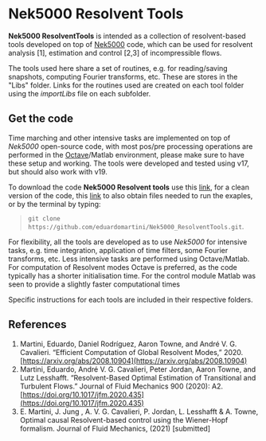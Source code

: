 # Nek5000 Resolvent Tools

**Nek5000 ResolventTools** is intended as a collection of resolvent-based tools developed on top of [Nek5000](https://nek5000.mcs.anl.gov/) code, which can be used for resolvent analysis [1],  estimation and control [2,3] of incompressible flows. 

The tools used here share a set of routines, e.g. for reading/saving snapshots, computing Fourier transforms,  etc. These are stores in the "Libs" folder. Links for the routines used are created on each tool folder using the *importLibs* file on each subfolder.

## Get the code 
Time marching and other intensive tasks are implemented on top of *Nek5000* open-source code, with most pos/pre processing operations are performed in the [Octave](https://www.gnu.org/software/octave/)/Matlab environment, please make sure to have these setup and working. The tools were developed and tested using v17, but should also work with v19.

To download  the code **Nek5000 Resolvent tools** use this [link](https://github.com/eduardomartini/Nek5000_ResolventTools/archive/master.zip), for a clean version of the code, this [link](https://github.com/eduardomartini/Nek5000_ResolventTools/archive/examples.zip) to also obtain files needed to run the exaples, or by the terminal by typing: 
> `git clone https://github.com/eduardomartini/Nek5000_ResolventTools.git`.


For flexibility, all the tools are developed as to use *Nek5000* for intensive tasks, e.g. time integration, application of time filters, some Fourier transforms, etc. Less intensive tasks are performed using Octave/Matlab. For computation of Resolvent modes Octave is preferred, as the code typically has a shorter initialisation time. For the control module Matlab was seen to provide a slightly faster computational times   

Specific instructions for each tools are included in their respective folders. 

## References

1. Martini, Eduardo, Daniel Rodríguez, Aaron Towne, and André V. G. Cavalieri. “Efficient Computation of Global Resolvent Modes,” 2020. [https://arxiv.org/abs/2008.10904](https://arxiv.org/abs/2008.10904) 
2. Martini, Eduardo, André V. G. Cavalieri, Peter Jordan, Aaron Towne, and Lutz Lesshafft. “Resolvent-Based Optimal Estimation of Transitional and Turbulent Flows.” Journal of Fluid Mechanics 900 (2020): A2. [https://doi.org/10.1017/jfm.2020.435](https://doi.org/10.1017/jfm.2020.435)
3. E. Martini, J. Jung ,  A. V. G. Cavalieri, P. Jordan, L. Lesshafft & A. Towne, Optimal causal Resolvent-based control using the Wiener-Hopf formalism. Journal of Fluid Mechanics, (2021) [submitted]






